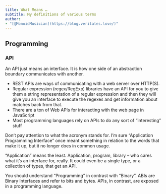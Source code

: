 ```yaml
---
title: What Means …
subtitle: My definitions of various terms
author:
- "[@MonoidMusician](https://blog.veritates.love/)"
---
```


## Programming

### API

An API just means an interface.
It is how one side of an abstraction boundary communicates with another.

- REST APIs are ways of communicating with a web server over HTTP(S).
- Regular expression (regex/RegExp) libraries have an API for you to give them a string representation of a regular expression and then they will give you an interface to execute the regexes and get information about matches back from that.
- There are a ton of Web APIs for interacting with the web page in JavaScript
- Most programming languages rely on APIs to do any sort of “interesting” stuff

Donʼt pay attention to what the acronym stands for.
Iʼm sure “Application Programming Interface” once meant something in relation to the words that make it up, but it no longer does in common usage.

“Application” means the least.
Application, program, library – who cares what itʼs an interface for, really.
It could even be a single type, or a collection of types, that get an API.

You should understand “Programming” in contrast with “Binary”.
ABIs are Binary Interfaces and refer to bits and bytes.
APIs, in contrast, are exposed in a programming language.
